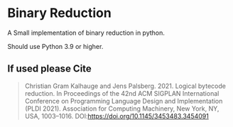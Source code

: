 # Binary Reduction

A Small implementation of binary reduction in python.

Should use Python 3.9 or higher.

## If used please Cite

> Christian Gram Kalhauge and Jens Palsberg. 2021. Logical bytecode reduction. In
> Proceedings of the 42nd ACM SIGPLAN International Conference on Programming
> Language Design and Implementation (PLDI 2021). Association for Computing
> Machinery, New York, NY, USA, 1003–1016.
> DOI:https://doi.org/10.1145/3453483.3454091


